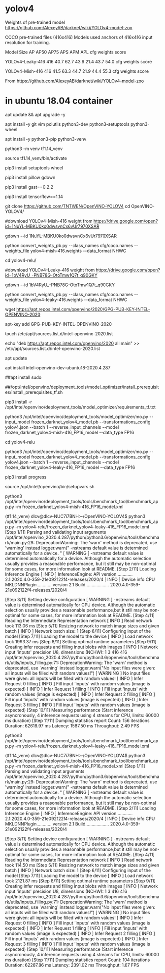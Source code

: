 # yolov4

Weights of pre-trained model
https://github.com/AlexeyAB/darknet/wiki/YOLOv4-model-zoo

COCO pre-trained files (416x416)
Models used anchors of 416x416 input resolution for training.

Model	Size	AP	AP50	AP75	APS	APM	APL	cfg	weights	score

YOLOv4-Leaky-416	416	40.7	62.7	43.9	21.4	43.7	54.0	cfg	weights	score

YOLOv4-Mish-416	416	41.5	63.3	44.7	21.9	44.4	55.3	cfg	weights	score

From <https://github.com/AlexeyAB/darknet/wiki/YOLOv4-model-zoo> 


# in ubuntu 18.04 container
apt update && apt upgrade -y

apt install -y git vim pciutils python3-dev python3-setuptools python3-wheel

apt install -y python3-pip python3-venv

python3 -m venv tf1.14_venv

source tf1.14_venv/bin/activate

pip3 install setuptools wheel

pip3 install pillow gdown

pip3 install gast==0.2.2

pip3 install tensorflow==1.14

git clone https://github.com/TNTWEN/OpenVINO-YOLOV4
cd OpenVINO-YOLOV4/

#download YOLOv4-Mish-416 weight from
https://drive.google.com/open?id=1NuYL-MBKU0ko0dwsvnCx6vUr7970XSAR

gdown --id 1NuYL-MBKU0ko0dwsvnCx6vUr7970XSAR

python convert_weights_pb.py --class_names cfg/coco.names --weights_file yolov4-mish-416.weights --data_format NHWC

cd yolov4-relu/

#download YOLOv4-Leaky-416 weight from
https://drive.google.com/open?id=1bV4RyU_-PNB78G-OtoTmw1Q7t_q90GKY

gdown --id 1bV4RyU_-PNB78G-OtoTmw1Q7t_q90GKY

python convert_weights_pb.py --class_names cfg/coco.names --weights_file yolov4-leaky-416.weights --data_format NHWC

wget https://apt.repos.intel.com/openvino/2020/GPG-PUB-KEY-INTEL-OPENVINO-2020

apt-key add GPG-PUB-KEY-INTEL-OPENVINO-2020

touch /etc/apt/sources.list.d/intel-openvino-2020.list

echo "deb https://apt.repos.intel.com/openvino/2020 all main" >> /etc/apt/sources.list.d/intel-openvino-2020.list

apt update

apt install intel-openvino-dev-ubuntu18-2020.4.287

##apt install sudo

##/opt/intel/openvino/deployment_tools/model_optimizer/install_prerequisites/install_prerequisites_tf.sh

pip3 install -r /opt/intel/openvino/deployment_tools/model_optimizer/requirements_tf.txt

python3 /opt/intel/openvino/deployment_tools/model_optimizer/mo.py --input_model frozen_darknet_yolov4_model.pb --transformations_config yolov4.json --batch 1 --reverse_input_channels --model frozen_darknet_yolov4-mish-416_FP16_model --data_type FP16

cd yolov4-relu

python3 /opt/intel/openvino/deployment_tools/model_optimizer/mo.py --input_model frozen_darknet_yolov4_model.pb --transformations_config yolov4.json --batch 1 --reverse_input_channels --model frozen_darknet_yolov4-leaky-416_FP16_model --data_type FP16

pip3 install progress

source /opt/intel/openvino/bin/setupvars.sh

python3 /opt/intel/openvino/deployment_tools/tools/benchmark_tool/benchmark_app.py -m frozen_darknet_yolov4-mish-416_FP16_model.xml

(tf1.14_venv) dlcv@dlcv-NUC7i7BNH:~/OpenVINO-YOLOV4$ python3 /opt/intel/openvino/deployment_tools/tools/benchmark_tool/benchmark_app.py -m yolov4-relu/frozen_darknet_yolov4-leaky-416_FP16_model.xml
[Step 1/11] Parsing and validating input arguments
/opt/intel/openvino_2020.4.287/python/python3.6/openvino/tools/benchmark/main.py:29: DeprecationWarning: The 'warn' method is deprecated, use 'warning' instead
  logger.warn(" -nstreams default value is determined automatically for a device. "
[ WARNING ]  -nstreams default value is determined automatically for a device. Although the automatic selection usually provides a reasonable performance, but it still may be non-optimal for some cases, for more information look at README. 
[Step 2/11] Loading Inference Engine
[ INFO ] InferenceEngine:
         API version............. 2.1.2020.4.0-359-21e092122f4-releases/2020/4
[ INFO ] Device info
         CPU
         MKLDNNPlugin............ version 2.1
         Build................... 2020.4.0-359-21e092122f4-releases/2020/4

[Step 3/11] Setting device configuration
[ WARNING ] -nstreams default value is determined automatically for CPU device. Although the automatic selection usually provides a reasonable performance,but it still may be non-optimal for some cases, for more information look at README.
[Step 4/11] Reading the Intermediate Representation network
[ INFO ] Read network took 113.06 ms
[Step 5/11] Resizing network to match image sizes and given batch
[ INFO ] Network batch size: 1
[Step 6/11] Configuring input of the model
[Step 7/11] Loading the model to the device
[ INFO ] Load network took 1993.37 ms
[Step 8/11] Setting optimal runtime parameters
[Step 9/11] Creating infer requests and filling input blobs with images
[ INFO ] Network input 'inputs' precision U8, dimensions (NCHW): 1 3 416 416
/opt/intel/openvino_2020.4.287/python/python3.6/openvino/tools/benchmark/utils/inputs_filling.py:71: DeprecationWarning: The 'warn' method is deprecated, use 'warning' instead
  logger.warn("No input files were given: all inputs will be filled with random values!")
[ WARNING ] No input files were given: all inputs will be filled with random values!
[ INFO ] Infer Request 0 filling
[ INFO ] Fill input 'inputs' with random values (image is expected)
[ INFO ] Infer Request 1 filling
[ INFO ] Fill input 'inputs' with random values (image is expected)
[ INFO ] Infer Request 2 filling
[ INFO ] Fill input 'inputs' with random values (image is expected)
[ INFO ] Infer Request 3 filling
[ INFO ] Fill input 'inputs' with random values (image is expected)
[Step 10/11] Measuring performance (Start inference asyncronously, 4 inference requests using 4 streams for CPU, limits: 60000 ms duration)
[Step 11/11] Dumping statistics report
Count:      156 iterations
Duration:   62618.97 ms
Latency:    1587.50 ms
Throughput: 2.49 FPS


python3 /opt/intel/openvino/deployment_tools/tools/benchmark_tool/benchmark_app.py -m yolov4-relu/frozen_darknet_yolov4-leaky-416_FP16_model.xml


(tf1.14_venv) dlcv@dlcv-NUC7i7BNH:~/OpenVINO-YOLOV4$ python3 /opt/intel/openvino/deployment_tools/tools/benchmark_tool/benchmark_app.py -m frozen_darknet_yolov4-mish-416_FP16_model.xml
[Step 1/11] Parsing and validating input arguments
/opt/intel/openvino_2020.4.287/python/python3.6/openvino/tools/benchmark/main.py:29: DeprecationWarning: The 'warn' method is deprecated, use 'warning' instead
  logger.warn(" -nstreams default value is determined automatically for a device. "
[ WARNING ]  -nstreams default value is determined automatically for a device. Although the automatic selection usually provides a reasonable performance, but it still may be non-optimal for some cases, for more information look at README. 
[Step 2/11] Loading Inference Engine
[ INFO ] InferenceEngine:
         API version............. 2.1.2020.4.0-359-21e092122f4-releases/2020/4
[ INFO ] Device info
         CPU
         MKLDNNPlugin............ version 2.1
         Build................... 2020.4.0-359-21e092122f4-releases/2020/4

[Step 3/11] Setting device configuration
[ WARNING ] -nstreams default value is determined automatically for CPU device. Although the automatic selection usually provides a reasonable performance,but it still may be non-optimal for some cases, for more information look at README.
[Step 4/11] Reading the Intermediate Representation network
[ INFO ] Read network took 114.50 ms
[Step 5/11] Resizing network to match image sizes and given batch
[ INFO ] Network batch size: 1
[Step 6/11] Configuring input of the model
[Step 7/11] Loading the model to the device
[ INFO ] Load network took 2121.87 ms
[Step 8/11] Setting optimal runtime parameters
[Step 9/11] Creating infer requests and filling input blobs with images
[ INFO ] Network input 'inputs' precision U8, dimensions (NCHW): 1 3 416 416
/opt/intel/openvino_2020.4.287/python/python3.6/openvino/tools/benchmark/utils/inputs_filling.py:71: DeprecationWarning: The 'warn' method is deprecated, use 'warning' instead
  logger.warn("No input files were given: all inputs will be filled with random values!")
[ WARNING ] No input files were given: all inputs will be filled with random values!
[ INFO ] Infer Request 0 filling
[ INFO ] Fill input 'inputs' with random values (image is expected)
[ INFO ] Infer Request 1 filling
[ INFO ] Fill input 'inputs' with random values (image is expected)
[ INFO ] Infer Request 2 filling
[ INFO ] Fill input 'inputs' with random values (image is expected)
[ INFO ] Infer Request 3 filling
[ INFO ] Fill input 'inputs' with random values (image is expected)
[Step 10/11] Measuring performance (Start inference asyncronously, 4 inference requests using 4 streams for CPU, limits: 60000 ms duration)
[Step 11/11] Dumping statistics report
Count:      104 iterations
Duration:   62287.86 ms
Latency:    2391.02 ms
Throughput: 1.67 FPS
